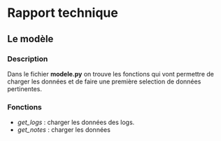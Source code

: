 # Rapport technique
## Le modèle
### Description
Dans le fichier **modele.py** on trouve les fonctions qui vont permettre de charger les données et de faire une première selection de données pertinentes.

### Fonctions
- *get_logs* : charger les données des logs.
- *get_notes* : charger les données


